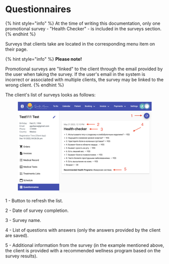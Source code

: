 # Questionnaires

{% hint style="info" %}
At the time of writing this documentation, only one promotional survey - "Health Checker" - is included in the surveys section.
{% endhint %}

Surveys that clients take are located in the corresponding menu item on their page.

{% hint style="info" %}
**Please note!**

Promotional surveys are "linked" to the client through the email provided by the user when taking the survey. If the user's email in the system is incorrect or associated with multiple clients, the survey may be linked to the wrong client.
{% endhint %}

The client's list of surveys looks as follows:

<figure><img src="../../../.gitbook/assets/Screenshot 2023-05-25 at 21.55.44.png" alt=""><figcaption></figcaption></figure>

1 - Button to refresh the list.&#x20;

2 - Date of survey completion.&#x20;

3 - Survey name.&#x20;

4 - List of questions with answers (only the answers provided by the client are saved).&#x20;

5 - Additional information from the survey (in the example mentioned above, the client is provided with a recommended wellness program based on the survey results).
